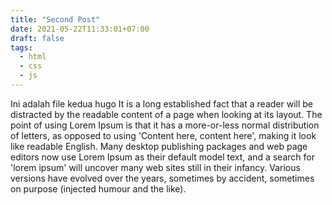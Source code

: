 ```yaml
---
title: "Second Post"
date: 2021-05-22T11:33:01+07:00
draft: false
tags:
  - html
  - css
  - js
---
```


Ini adalah file kedua hugo
It is a long established fact that a reader will be distracted by the readable content of a page when looking at its layout. The point of using Lorem Ipsum is that it has a more-or-less normal distribution of letters, as opposed to using 'Content here, content here', making it look like readable English. Many desktop publishing packages and web page editors now use Lorem Ipsum as their default model text, and a search for 'lorem ipsum' will uncover many web sites still in their infancy. Various versions have evolved over the years, sometimes by accident, sometimes on purpose (injected humour and the like).
